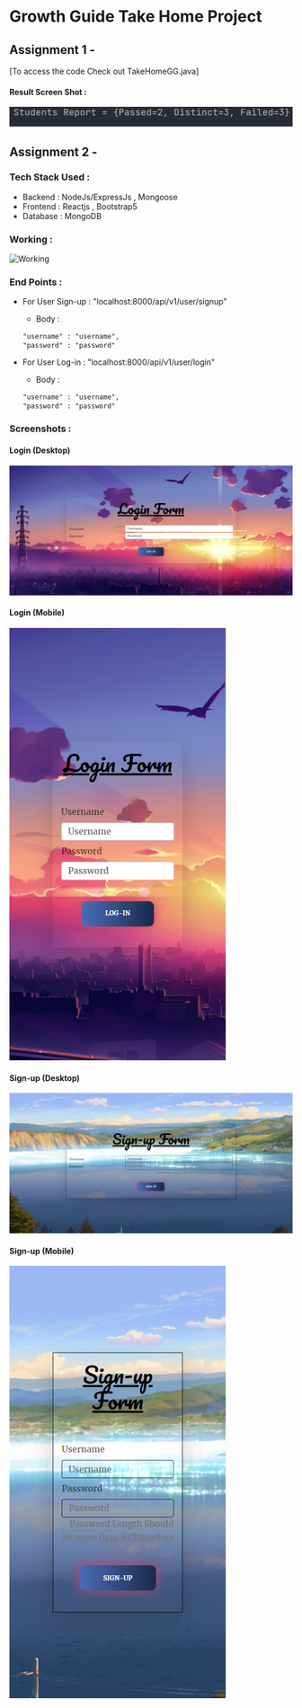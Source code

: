 # Growth Guide Take Home Project 

## Assignment 1 - 
[To access the code Check out TakeHomeGG.java]

#### Result Screen Shot : 
![Result](./Images/JavaResult.JPG)


## Assignment 2 - 

### Tech Stack Used : 
- Backend  : NodeJs/ExpressJs , Mongoose 
- Frontend : Reactjs , Bootstrap5
- Database : MongoDB

### Working : 
![Working](./Images/Working.gif)

### End Points :
- For User Sign-up  : "localhost:8000/api/v1/user/signup"
    - Body : 
    ```
    "username" : "username",
    "password" : "password"
    ```
    
- For User Log-in   : "localhost:8000/api/v1/user/login"  
    - Body : 
    ```
    "username" : "username",
    "password" : "password"
    ```

### Screenshots : 

#### Login (Desktop)
![Working](./Images/Log-in[Desktop].png)

#### Login (Mobile)
![Working](./Images/Log-in[Mobile].png)

#### Sign-up (Desktop)
![Working](./Images/Sign-up[Desktop].png)

#### Sign-up (Mobile)
![Working](./Images/Sign-up[Mobile].png)
